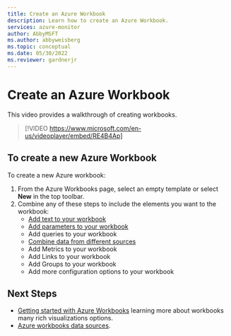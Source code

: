 ```yaml
---
title: Create an Azure Workbook
description: Learn how to create an Azure Workbook.
services: azure-monitor
author: AbbyMSFT
ms.author: abbyweisberg
ms.topic: conceptual
ms.date: 05/30/2022
ms.reviewer: gardnerjr 
---
```


# Create an Azure Workbook

This video provides a walkthrough of creating workbooks.

> [!VIDEO https://www.microsoft.com/en-us/videoplayer/embed/RE4B4Ap]

## To create a new Azure Workbook
To create a new Azure workbook:
1. From the Azure Workbooks page, select an empty template or select **New** in the top toolbar.
1. Combine any of these steps to include the elements you want to the workbook:
   - [Add text to your workbook](workbooks-add-text.md)
   - [Add parameters to your workbook](workbooks-parameters.md)
   - Add queries to your workbook
   - [Combine data from different sources](workbooks-combine-data.md)
   - Add Metrics to your workbook
   - Add Links to your workbook
   - Add Groups to your workbook
   - Add more configuration options to your workbook


## Next Steps
- [Getting started with Azure Workbooks](workbooks-getting-started.md) learning more about workbooks many rich visualizations options.
- [Azure workbooks data sources](workbooks-data-sources.md).